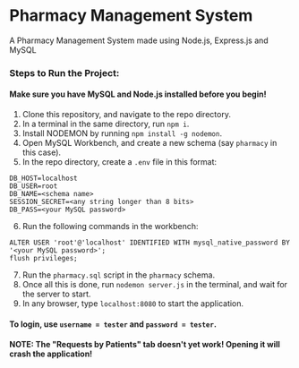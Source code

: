 # Pharmacy Management System
A Pharmacy Management System made using Node.js, Express.js and MySQL

### Steps to Run the Project:
#### Make sure you have MySQL and Node.js installed before you begin!

1. Clone this repository, and navigate to the repo directory.
2. In a terminal in the same directory, run ```npm i```.
3. Install NODEMON by running ```npm install -g nodemon```.
4. Open MySQL Workbench, and create a new schema (say ```pharmacy``` in this case).
5. In the repo directory, create a ```.env``` file in this format:
```
DB_HOST=localhost
DB_USER=root
DB_NAME=<schema name>
SESSION_SECRET=<any string longer than 8 bits>
DB_PASS=<your MySQL password>
```
6. Run the following commands in the workbench:
```
ALTER USER 'root'@'localhost' IDENTIFIED WITH mysql_native_password BY '<your MySQL password>';
flush privileges;
```
7. Run the ```pharmacy.sql``` script in the ```pharmacy``` schema.
8. Once all this is done, run ```nodemon server.js``` in the terminal, and wait for the server to start.
9. In any browser, type ```localhost:8080``` to start the application.

#### To login, use ```username = tester``` and ```password = tester```.
#### NOTE: The "Requests by Patients" tab doesn't yet work! Opening it will crash the application!
